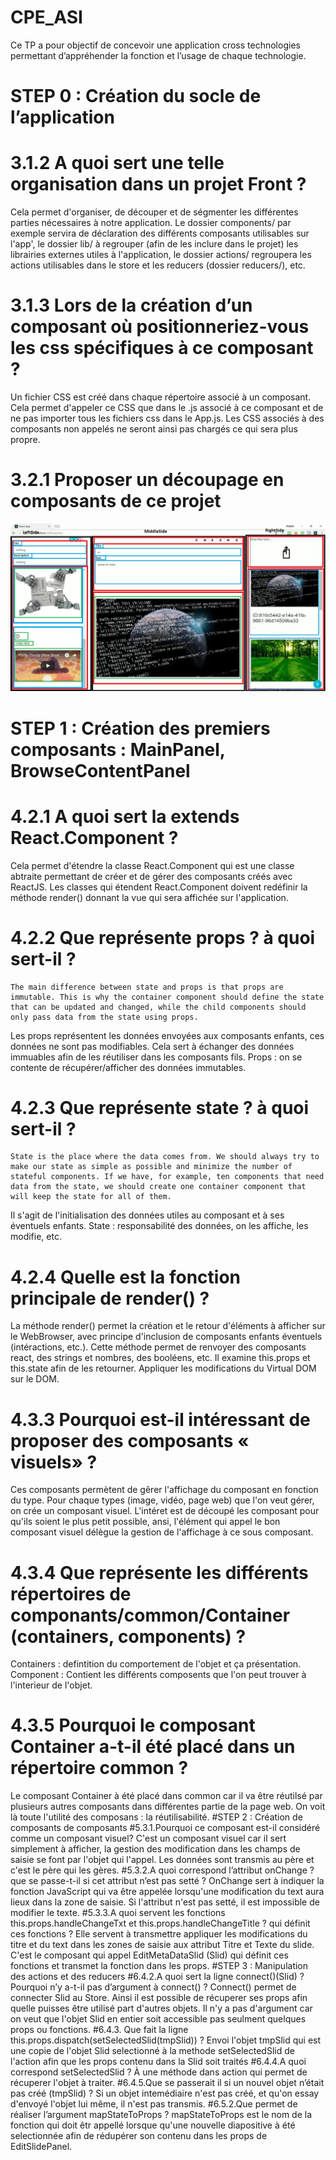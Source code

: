 # CPE_ASI
Ce TP a pour objectif de concevoir une application cross technologies permettant d’appréhender la fonction et l’usage de chaque technologie.
# STEP 0 : Création du socle de l’application
# 3.1.2 A quoi sert une telle organisation dans un projet Front ?
Cela permet d'organiser, de découper et de ségmenter les différentes parties nécessaires à notre application. Le dossier components/ par exemple servira de déclaration des différents composants utilisables sur l'app', le dossier lib/ à regrouper (afin de les inclure dans le projet) les librairies externes utiles à l'application, le dossier actions/ regroupera les actions utilisables dans le store et les reducers (dossier reducers/), etc.
# 3.1.3 Lors de la création d’un composant où positionneriez-vous les css spécifiques à ce composant ?
Un fichier CSS est créé dans chaque répertoire associé à un composant. Cela permet d'appeler ce CSS que dans le .js associé à ce composant et de ne pas importer tous les fichiers css dans le App.js. Les CSS associés à des composants non appelés ne seront ainsi pas chargés ce qui sera plus propre.
# 3.2.1 Proposer un découpage en composants de ce projet
![alt text](./src/assets/Projet_decoupage_en_composants.png)
# STEP 1 : Création des premiers composants : MainPanel, BrowseContentPanel
# 4.2.1 A quoi sert la extends React.Component ?
Cela permet d'étendre la classe React.Component qui est une classe abtraite permettant de créer et de gérer des composants créés avec ReactJS. Les classes qui étendent React.Component doivent redéfinir la méthode render() donnant la vue qui sera affichée sur l'application.
# 4.2.2 Que représente props ? à quoi sert-il ?
```
The main difference between state and props is that props are immutable. This is why the container component should define the state that can be updated and changed, while the child components should only pass data from the state using props.
```
Les props représentent les données envoyées aux composants enfants, ces données ne sont pas modifiables. Cela sert à échanger des données immuables afin de les réutiliser dans les composants fils. Props : on se contente de récupérer/afficher des données immutables.
# 4.2.3 Que représente state ? à quoi sert-il ?
```
State is the place where the data comes from. We should always try to make our state as simple as possible and minimize the number of stateful components. If we have, for example, ten components that need data from the state, we should create one container component that will keep the state for all of them.
```
 Il s'agit de l'initialisation des données utiles au composant et à ses éventuels enfants. State : responsabilité des données, on les affiche, les modifie, etc.
# 4.2.4 Quelle est la fonction principale de render() ?
La méthode render() permet la création et le retour d'éléments à afficher sur le WebBrowser, avec principe d'inclusion de composants enfants éventuels (intéractions, etc.). Cette méthode permet de renvoyer des composants react, des strings et nombres, des booléens, etc. Il examine this.props et this.state afin de les retourner. Appliquer les modifications du Virtual DOM sur le DOM.
# 4.3.3 Pourquoi est-il intéressant de proposer des composants « visuels» ?
Ces composants permètent de gêrer l'affichage du composant en fonction du type. Pour chaque types (image, vidéo, page web) que l'on veut gérer, on crée un  composant visuel.
L'intéret est de découpé les composant pour qu'ils soient le plus petit possible, ansi, l'élément qui appel le bon composant visuel délègue la gestion de l'affichage à ce sous composant.
# 4.3.4 Que représente les différents répertoires de componants/common/Container (containers, components) ?
Containers : defintition du comportement de l'objet et ça présentation.
Component : Contient les différents composents que l'on peut trouver à l'interieur de l'objet.
# 4.3.5 Pourquoi le composant Container a-t-il été placé dans un répertoire common ?
Le composant Container à été placé dans common car il va être réutilsé par plusieurs autres composants dans différentes partie de la page web. On voit là toute l'utilité des composans : la réutilisabilité. 
#STEP 2 : Création de composants de composants
#5.3.1.Pourquoi ce composant est-il considéré comme un composant visuel?
C'est un composant visuel car il sert simplement à afficher, la gestion des modification dans les champs de saisie se font par l'objet qui l'appel. Les données sont transmis au père et c'est le père qui les gères.
#5.3.2.A quoi correspond l’attribut onChange ? que se passe-t-il si cet attribut n’est pas setté ?
OnChange sert à indiquer la fonction JavaScript qui va être appelée lorsqu'une modification du text aura lieux dans la zone de saisie.
Si l'attribut n'est pas setté, il est impossible de modifier le texte.
#5.3.3.A quoi servent les fonctions this.props.handleChangeTxt et this.props.handleChangeTitle ? qui définit ces fonctions ?
Elle servent à transmettre appliquer les modifications du titre et du text dans les zones de saisie aux attribut Titre et Texte du slide.
C'est le composant qui appel EditMetaDataSlid (Slid) qui définit ces fonctions et transmet la fonction dans les props.
#STEP 3 : Manipulation des actions et des reducers
#6.4.2.A quoi sert la ligne connect()(Slid) ? Pourquoi n’y a-t-il pas d’argument à connect() ?
Connect() permet de connecter Slid au Store. Ainsi il est possible de récuperer ses props afin quelle puisses être utilisé part d'autres objets.
Il n'y a pas d'argument car on veut que l'objet Slid en entier soit accessible pas seulment quelques props ou fonctions.
#6.4.3. Que fait la ligne this.props.dispatch(setSelectedSlid(tmpSlid)) ?
Envoi l'objet tmpSlid qui est une copie de l'objet Slid selectionné à la methode setSelectedSlid de l'action afin que les props contenu dans la Slid soit traités
#6.4.4.A quoi correspond setSelectedSlid ?
À une méthode dans action qui permet de récuperer l'objet à traiter.
#6.4.5.Que se passerait il si un nouvel objet n’était pas créé (tmpSlid) ?
Si un objet intemédiaire n'est pas créé, et qu'on essay d'envoyé l'objet lui même, il n'est pas transmis.
#6.5.2.Que permet de réaliser l’argument mapStateToProps ? 
mapStateToProps est le nom de la fonction qui doit êtr appellé lorsque qu'une nouvelle diapositive à été selectionnée afin de rédupérer son contenu dans les props de EditSlidePanel.
